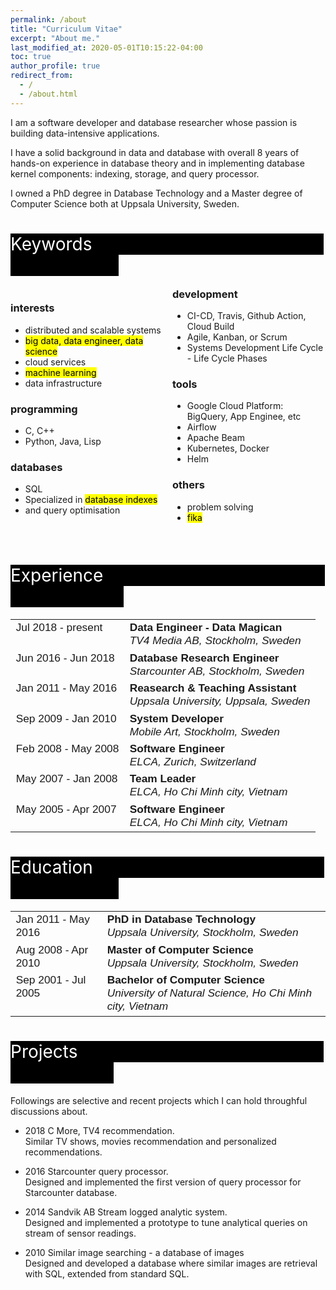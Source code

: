 ```yaml
---
permalink: /about
title: "Curriculum Vitae"
excerpt: "About me."
last_modified_at: 2020-05-01T10:15:22-04:00
toc: true
author_profile: true
redirect_from: 
  - /
  - /about.html
---
```

<p> I am a software developer and database researcher whose passion is building data-intensive applications.<br>

I have a solid background in data and database with overall 8 years of hands-on experience in database theory and in implementing database kernel components: indexing, storage, and query processor.<br>

I owned a PhD degree in Database Technology and a Master degree of Computer Science both at Uppsala University, Sweden.
 </p>
<style>
.mark_black {
  background-color: black;
  color: white;
  font-weight: normal;
  #font-style: italic;
}
.mark_yellow {
  background-color: black;
  color: white;
  font-weight: normal;
  #font-style: italic;
}
table, th, td {
  border: 0;
  text-align:left;
  vertical-align: top; 
  font-weight: normal;
  font-family: Arial; 
  font-size: 13pt;
}
.newspaper {
  column-count: 2;
}
</style>

<h1><mark class="mark_black">Keywords&nbsp;&nbsp;&nbsp;&nbsp;&nbsp;&nbsp;&nbsp;&nbsp;&nbsp;&nbsp;&nbsp;&nbsp;&nbsp;&nbsp;&nbsp;&nbsp;&nbsp;&nbsp;&nbsp;&nbsp;&nbsp;&nbsp;&nbsp;&nbsp;&nbsp;&nbsp;&nbsp;&nbsp;&nbsp;&nbsp;&nbsp;&nbsp;&nbsp;&nbsp;&nbsp;&nbsp;&nbsp;&nbsp;&nbsp;&nbsp;&nbsp;&nbsp;&nbsp;&nbsp;&nbsp;&nbsp;&nbsp;&nbsp;&nbsp;&nbsp;&nbsp;&nbsp;&nbsp;&nbsp;&nbsp;&nbsp;&nbsp;&nbsp;&nbsp;&nbsp;&nbsp;&nbsp;&nbsp;&nbsp;&nbsp;&nbsp;&nbsp;&nbsp;&nbsp;</mark></h1>
<div class="newspaper">
  <h3>interests</h3>
  <ul>
    <li>distributed and scalable systems</li>
    <li><mark>big data, data engineer, data science</mark></li>
    <li>cloud services</li>
    <li><mark>machine learning</mark></li>
    <li>data infrastructure</li>
  </ul>
  <h3>programming</h3>
  <ul>
    <li>C, C++</li>
    <li>Python, Java, Lisp</li>
  </ul>
  <h3>databases</h3>
  <ul>
    <li>SQL</li>
    <li>Specialized in <mark>database indexes</mark></li>
    <li>and query optimisation</li>
  </ul>
  <br>
  <h3>development</h3>
  <ul>
    <li>CI-CD, Travis, Github Action, Cloud Build</li>
    <li>Agile, Kanban, or Scrum </li>
    <li>Systems Development Life Cycle - Life Cycle Phases</li>
  </ul>
  <h3>tools</h3>
  <ul>
    <li>Google Cloud Platform: BigQuery, App Enginee, etc</li>
    <li>Airflow</li>
    <li>Apache Beam</li>
    <li>Kubernetes, Docker</li>
    <li>Helm</li>
  </ul>
  <h3>others</h3>
  <ul>
    <li>problem solving</li>
    <li><mark>fika</mark></li>
  </ul>
</div>

<h1><mark class="mark_black">Experience&nbsp;&nbsp;&nbsp;&nbsp;&nbsp;&nbsp;&nbsp;&nbsp;&nbsp;&nbsp;&nbsp;&nbsp;&nbsp;&nbsp;&nbsp;&nbsp;&nbsp;&nbsp;&nbsp;&nbsp;&nbsp;&nbsp;&nbsp;&nbsp;&nbsp;&nbsp;&nbsp;&nbsp;&nbsp;&nbsp;&nbsp;&nbsp;&nbsp;&nbsp;&nbsp;&nbsp;&nbsp;&nbsp;&nbsp;&nbsp;&nbsp;&nbsp;&nbsp;&nbsp;&nbsp;&nbsp;&nbsp;&nbsp;&nbsp;&nbsp;&nbsp;&nbsp;&nbsp;&nbsp;&nbsp;&nbsp;&nbsp;&nbsp;&nbsp;&nbsp;&nbsp;&nbsp;&nbsp;&nbsp;&nbsp;&nbsp;&nbsp;&nbsp;</mark></h1>

<table>
  <tr>
    <td>Jul 2018 - present</td>
    <td><b>Data Engineer - Data Magican</b><br>
        <i>TV4 Media AB, Stockholm, Sweden</i>
    </td>
  </tr>
  <tr>
    <td>Jun 2016 - Jun 2018</td>
    <td><b>Database Research Engineer</b><br>
        <i>Starcounter AB, Stockholm, Sweden</i>
    </td>
  </tr>
  <tr>
    <td>Jan 2011 - May 2016</td>
    <td><b>Reasearch & Teaching Assistant</b><br>
        <i>Uppsala University, Uppsala, Sweden</i>
    </td>
  </tr>
  <tr>
    <td>Sep 2009 - Jan 2010</td>
    <td><b>System Developer</b><br>
        <i>Mobile Art, Stockholm, Sweden</i>
    </td>
  </tr>
  <tr>
    <td>Feb 2008 - May 2008</td>
    <td><b>Software Engineer</b><br>
        <i>ELCA, Zurich, Switzerland</i>
    </td>
  </tr>
  <tr>
    <td>May 2007 - Jan 2008</td>
    <td><b>Team Leader</b><br>
        <i>ELCA, Ho Chi Minh city, Vietnam</i>
    </td>
  </tr>
  <tr>
    <td>May 2005 - Apr 2007</td>
    <td><b>Software Engineer</b><br>
        <i>ELCA, Ho Chi Minh city, Vietnam</i>
    </td>
  </tr>
</table>

<h1><mark class="mark_black">Education&nbsp;&nbsp;&nbsp;&nbsp;&nbsp;&nbsp;&nbsp;&nbsp;&nbsp;&nbsp;&nbsp;&nbsp;&nbsp;&nbsp;&nbsp;&nbsp;&nbsp;&nbsp;&nbsp;&nbsp;&nbsp;&nbsp;&nbsp;&nbsp;&nbsp;&nbsp;&nbsp;&nbsp;&nbsp;&nbsp;&nbsp;&nbsp;&nbsp;&nbsp;&nbsp;&nbsp;&nbsp;&nbsp;&nbsp;&nbsp;&nbsp;&nbsp;&nbsp;&nbsp;&nbsp;&nbsp;&nbsp;&nbsp;&nbsp;&nbsp;&nbsp;&nbsp;&nbsp;&nbsp;&nbsp;&nbsp;&nbsp;&nbsp;&nbsp;&nbsp;&nbsp;&nbsp;&nbsp;&nbsp;&nbsp;&nbsp;&nbsp;&nbsp;&nbsp;</mark></h1>

<table>
  <tr>
    <td>Jan 2011 - May 2016</td>
    <td><b>PhD in Database Technology</b><br>
        <i>Uppsala University, Stockholm, Sweden</i>
    </td>
  </tr>
  <tr>
    <td>Aug 2008 - Apr 2010</td>
    <td><b>Master of Computer Science</b><br>
        <i>Uppsala University, Stockholm, Sweden</i>
    </td>
  </tr>
  <tr>
    <td>Sep 2001 - Jul 2005</td>
    <td><b>Bachelor of Computer Science</b><br>
        <i>University of Natural Science, Ho Chi Minh city, Vietnam</i>
    </td>
  </tr>
</table>

<h1><mark class="mark_black">Projects&nbsp;&nbsp;&nbsp;&nbsp;&nbsp;&nbsp;&nbsp;&nbsp;&nbsp;&nbsp;&nbsp;&nbsp;&nbsp;&nbsp;&nbsp;&nbsp;&nbsp;&nbsp;&nbsp;&nbsp;&nbsp;&nbsp;&nbsp;&nbsp;&nbsp;&nbsp;&nbsp;&nbsp;&nbsp;&nbsp;&nbsp;&nbsp;&nbsp;&nbsp;&nbsp;&nbsp;&nbsp;&nbsp;&nbsp;&nbsp;&nbsp;&nbsp;&nbsp;&nbsp;&nbsp;&nbsp;&nbsp;&nbsp;&nbsp;&nbsp;&nbsp;&nbsp;&nbsp;&nbsp;&nbsp;&nbsp;&nbsp;&nbsp;&nbsp;&nbsp;&nbsp;&nbsp;&nbsp;&nbsp;&nbsp;&nbsp;&nbsp;&nbsp;&nbsp;&nbsp;&nbsp;</mark></h1>

Followings are selective and recent projects which I can hold throughful discussions about.

* 2018 C More, TV4 recommendation. <br> Similar TV shows, movies recommendation and personalized recommendations.

* 2016 Starcounter query processor.<br>
  Designed and implemented the first version of query processor for Starcounter database.

* 2014 Sandvik AB Stream logged analytic system.<br>
  Designed and implemented a prototype to tune analytical queries on stream of sensor readings.

* 2010 Similar image searching - a database of images<br>
  Designed and developed a database where similar images are retrieval with SQL, extended from standard SQL.